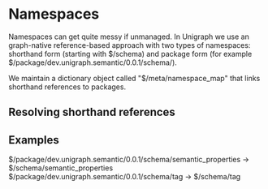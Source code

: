 # Namespaces

Namespaces can get quite messy if unmanaged. In Unigraph we use an graph-native reference-based approach with two types of namespaces: shorthand form (starting with $/schema) and package form (for example $/package/dev.unigraph.semantic/0.0.1/schema/).

We maintain a dictionary object called "$/meta/namespace_map" that links shorthand references to packages.

## Resolving shorthand references


## Examples
$/package/dev.unigraph.semantic/0.0.1/schema/semantic_properties -> $/schema/semantic_properties
$/package/dev.unigraph.semantic/0.0.1/schema/tag -> $/schema/tag